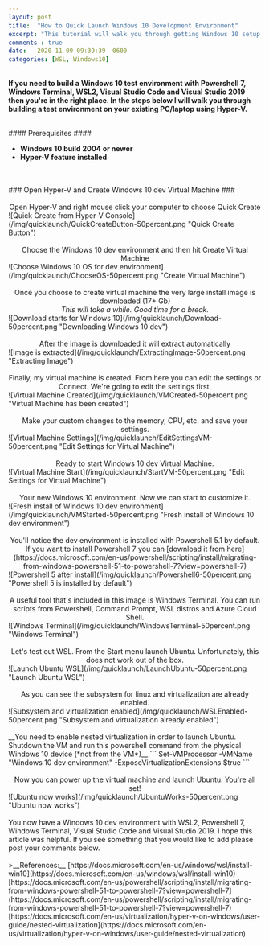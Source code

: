 ```yaml
---
layout: post
title:  "How to Quick Launch Windows 10 Development Environment"
excerpt: "This tutorial will walk you through getting Windows 10 setup with tools like Powershell 7, Windows Terminal, Visual Studio Code, Visual Studio 2019 and WSL2"
comments : true
date:   2020-11-09 09:39:39 -0600
categories: [WSL, Windows10]
---
```

 
__If you need to build a Windows 10 test environment with Powershell 7, Windows Terminal, WSL2, Visual Studio Code and Visual Studio 2019 then you're in the right place. In the steps below I will walk you through building a test environment on your existing PC/laptop using Hyper-V.__

<br>
#### Prerequisites ####

- **Windows 10 build 2004 or newer**
- **Hyper-V feature installed**

<br>
<br>
### Open Hyper-V and Create Windows 10 dev Virtual Machine ###


<br>
<br>
<center>Open Hyper-V and right mouse click your computer to choose Quick Create</center>
![Quick Create from Hyper-V Console](/img/quicklaunch/QuickCreateButton-50percent.png "Quick Create Button")

<br>
<br>
<center>Choose the Windows 10 dev environment and then hit Create Virtual Machine</center>
![Choose Windows 10 OS for dev environment](/img/quicklaunch/ChooseOS-50percent.png "Create Virtual Machine")

<br>
<br>
<center>Once you choose to create virtual machine the very large install image is downloaded (17+ Gb)<br>
<i>This will take a while. Good time for a break.</i></center>
![Download starts for Windows 10](/img/quicklaunch/Download-50percent.png "Downloading Windows 10 dev")

<br>
<br>
<center>After the image is downloaded it will extract automatically</center>
![Image is extracted](/img/quicklaunch/ExtractingImage-50percent.png "Extracting Image")

<br>
<br>
<center>Finally, my virtual machine is created. From here you can edit the settings or Connect. We're going to edit the settings first.</center>
![Virtual Machine Created](/img/quicklaunch/VMCreated-50percent.png "Virtual Machine has been created")

<br>
<br>
<center>Make your custom changes to the memory, CPU, etc. and save your settings.</center>
![Virtual Machine Settings](/img/quicklaunch/EditSettingsVM-50percent.png "Edit Settings for Virtual Machine")

<br>
<br>
<center>Ready to start Windows 10 dev Virtual Machine.</center>
![Virtual Machine Start](/img/quicklaunch/StartVM-50percent.png "Edit Settings for Virtual Machine")

<br>
<br>
<center>Your new Windows 10 environment. Now we can start to customize it.</center>
![Fresh install of Windows 10 dev environment](/img/quicklaunch/VMStarted-50percent.png "Fresh install of Windows 10 dev environment")

<br>
<br>
<center>You'll notice the dev environment is installed with Powershell 5.1 by default. If you want to install Powershell 7 you can [download it from here](https://docs.microsoft.com/en-us/powershell/scripting/install/migrating-from-windows-powershell-51-to-powershell-7?view=powershell-7)</center>
![Powershell 5 after install](/img/quicklaunch/Powershell6-50percent.png "Powershell 5 is installed by default")

<br>
<br>
<center>A useful tool that's included in this image is Windows Terminal. You can run scripts from Powershell, Command Prompt, WSL distros and Azure Cloud Shell.</center>
![Windows Terminal](/img/quicklaunch/WindowsTerminal-50percent.png "Windows Terminal") 

<br>
<br>
<center>Let's test out WSL. From the Start menu launch Ubuntu. Unfortunately, this does not work out of the box.</center>
![Launch Ubuntu WSL](/img/quicklaunch/LaunchUbuntu-50percent.png "Launch Ubuntu WSL")

<br>
<br>
<center>As you can see the subsystem for linux and virtualization are already enabled.</center>
![Subsystem and virtualization enabled](/img/quicklaunch/WSLEnabled-50percent.png "Subsystem and virtualization already enabled")

<br>
<br>
__You need to enable nested virtualization in order to launch Ubuntu. Shutdown the VM and run this powershell command from the physical Windows 10 device (*not from the VM*)__
```
Set-VMProcessor -VMName "Windows 10 dev environment" -ExposeVirtualizationExtensions $true
```
<br>
<br>
<center>Now you can power up the virtual machine and launch Ubuntu. You're all set!</center>
![Ubuntu now works](/img/quicklaunch/UbuntuWorks-50percent.png "Ubuntu now works")

<br>
<br>
You now have a Windows 10 dev environment with WSL2, Powershell 7, Windows Terminal, Visual Studio Code and Visual Studio 2019. I hope this article was helpful. If you see something that you would like to add please post your comments below.

<br>
<br>
>__References:__
[https://docs.microsoft.com/en-us/windows/wsl/install-win10](https://docs.microsoft.com/en-us/windows/wsl/install-win10)<br>
[https://docs.microsoft.com/en-us/powershell/scripting/install/migrating-from-windows-powershell-51-to-powershell-7?view=powershell-7](https://docs.microsoft.com/en-us/powershell/scripting/install/migrating-from-windows-powershell-51-to-powershell-7?view=powershell-7)<br>
[https://docs.microsoft.com/en-us/virtualization/hyper-v-on-windows/user-guide/nested-virtualization](https://docs.microsoft.com/en-us/virtualization/hyper-v-on-windows/user-guide/nested-virtualization)


